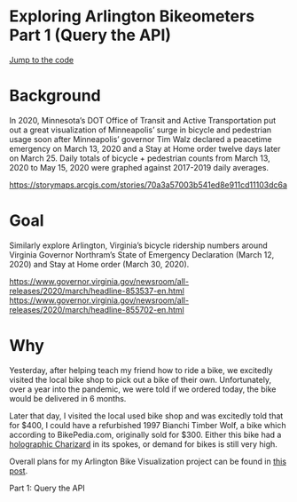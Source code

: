 Exploring Arlington Bikeometers Part 1 (Query the API)
================

[Jump to the code]()

# Background

In 2020, Minnesota’s DOT Office of Transit and Active Transportation put
out a great visualization of Minneapolis’ surge in bicycle and
pedestrian usage soon after Minneapolis’ governor Tim Walz declared a
peacetime emergency on March 13, 2020 and a Stay at Home order twelve
days later on March 25. Daily totals of bicycle + pedestrian counts from
March 13, 2020 to May 15, 2020 were graphed against 2017-2019 daily
averages.

<https://storymaps.arcgis.com/stories/70a3a57003b541ed8e911cd11103dc6a>

# Goal

Similarly explore Arlington, Virginia’s bicycle ridership numbers around
Virginia Governor Northram’s State of Emergency Declaration (March 12,
2020) and Stay at Home order (March 30, 2020).

<https://www.governor.virginia.gov/newsroom/all-releases/2020/march/headline-853537-en.html>
<https://www.governor.virginia.gov/newsroom/all-releases/2020/march/headline-855702-en.html>

# Why

Yesterday, after helping teach my friend how to ride a bike, we
excitedly visited the local bike shop to pick out a bike of their own.
Unfortunately, over a year into the pandemic, we were told if we ordered
today, the bike would be delivered in 6 months.

Later that day, I visited the local used bike shop and was excitedly
told that for $400, I could have a refurbished 1997 Bianchi Timber Wolf,
a bike which according to BikePedia.com, originally sold for $300.
Either this bike had a [holographic
Charizard](https://www.polygon.com/22356401/holographic-charizard-ebay-300k-sold-pokemon-cards)
in its spokes, or demand for bikes is still very high.

Overall plans for my Arlington Bike Visualization project can be found
in [this post]().

Part 1: Query the API
